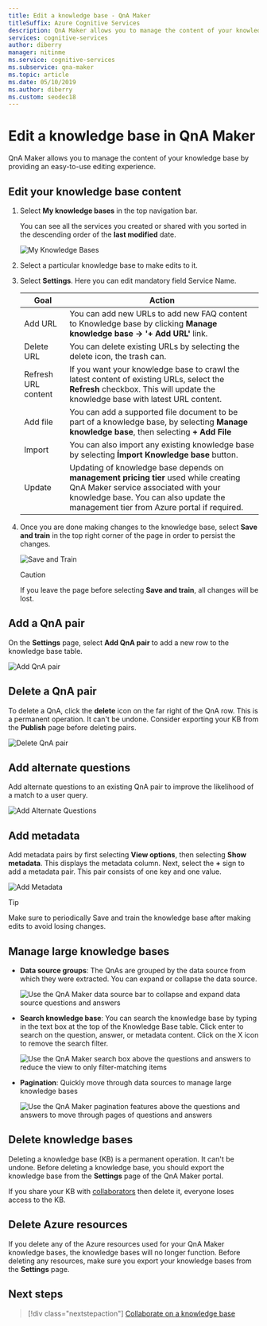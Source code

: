 ```yaml
---
title: Edit a knowledge base - QnA Maker
titleSuffix: Azure Cognitive Services
description: QnA Maker allows you to manage the content of your knowledge base by providing an easy-to-use editing experience. 
services: cognitive-services
author: diberry
manager: nitinme
ms.service: cognitive-services
ms.subservice: qna-maker
ms.topic: article
ms.date: 05/10/2019
ms.author: diberry
ms.custom: seodec18
---
```

# Edit a knowledge base in QnA Maker

QnA Maker allows you to manage the content of your knowledge base by providing an easy-to-use editing experience.

<a name="add-datasource"></a>

## Edit your knowledge base content

1.  Select **My knowledge bases** in the top navigation bar. 

    You can see all the services you created or shared with you sorted in the descending order of the **last modified** date.

    ![My Knowledge Bases](../media/qnamaker-how-to-edit-kb/my-kbs.png)

1. Select a particular knowledge base to make edits to it.
 
1. Select **Settings**. Here you can edit mandatory field Service Name.
  
    |Goal|Action|
    |--|--|
    |Add URL|You can add new URLs to add new FAQ content to Knowledge base by clicking **Manage knowledge base -> '+ Add URL'** link.|
    |Delete URL|You can delete existing URLs by selecting the delete icon, the trash can.|
    |Refresh URL content|If you want your knowledge base to crawl the latest content of existing URLs, select the **Refresh** checkbox. This will update the knowledge base with latest URL content.|
    |Add file|You can add a supported file document to be part of a knowledge base, by selecting **Manage knowledge base**, then selecting **+ Add File**|
    |Import|You can also import any existing knowledge base by selecting **Ímport Knowledge base** button. |
    |Update|Updating of knowledge base depends on **management pricing tier** used while creating QnA Maker service associated with your knowledge base. You can also update the management tier from Azure portal if required.

1. Once you are done making changes to the knowledge base, select **Save and train** in the top right corner of the page in order to persist the changes.    

    ![Save and Train](../media/qnamaker-how-to-edit-kb/save-and-train.png)

    >[!CAUTION]
	>If you leave the page before selecting **Save and train**, all changes will be lost.

## Add a QnA pair

On the **Settings** page, select **Add QnA pair** to add a new row to the knowledge base table.

![Add QnA pair](../media/qnamaker-how-to-edit-kb/add-qnapair.png)

## Delete a QnA pair

To delete a QnA, click the **delete** icon on the far right of the QnA row. This is a permanent operation. It can't be undone. Consider exporting your KB from the **Publish** page before deleting pairs. 

![Delete QnA pair](../media/qnamaker-how-to-edit-kb/delete-qnapair.png)

## Add alternate questions

Add alternate questions to an existing QnA pair to improve the likelihood of a match to a user query.

![Add Alternate Questions](../media/qnamaker-how-to-edit-kb/add-alternate-question.png)

## Add metadata

Add metadata pairs by first selecting **View options**, then selecting **Show metadata**. This displays the metadata column. Next, select the **+** sign to add a metadata pair. This pair consists of one key and one value.

![Add Metadata](../media/qnamaker-how-to-edit-kb/add-metadata.png)

> [!TIP]
> Make sure to periodically Save and train the knowledge base after making edits to avoid losing changes.

## Manage large knowledge bases

* **Data source groups**: The QnAs are grouped by the data source from which they were extracted. You can expand or collapse the data source.

    ![Use the QnA Maker data source bar to collapse and expand data source questions and answers](../media/qnamaker-how-to-edit-kb/data-source-grouping.png)

* **Search knowledge base**: You can search the knowledge base by typing in the text box at the top of the Knowledge Base table. Click enter to search on the question, answer, or metadata content. Click on the X icon to remove the search filter.

    ![Use the QnA Maker search box above the questions and answers to reduce the view to only filter-matching items](../media/qnamaker-how-to-edit-kb/search-paginate-group.png)

* **Pagination**: Quickly move through data sources to manage large knowledge bases

    ![Use the QnA Maker pagination features above the questions and answers to move through pages of questions and answers](../media/qnamaker-how-to-edit-kb/pagination.png)

## Delete knowledge bases

Deleting a knowledge base (KB) is a permanent operation. It can't be undone. Before deleting a knowledge base, you should export the knowledge base from the **Settings** page of the QnA Maker portal. 

If you share your KB with [collaborators](collaborate-knowledge-base.md) then delete it, everyone loses access to the KB. 

## Delete Azure resources 

If you delete any of the Azure resources used for your QnA Maker knowledge bases, the knowledge bases will no longer function. Before deleting any resources, make sure you export your knowledge bases from the **Settings** page. 

## Next steps

> [!div class="nextstepaction"]
> [Collaborate on a knowledge base](./collaborate-knowledge-base.md)
